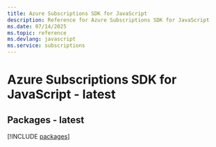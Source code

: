 ```yaml
---
title: Azure Subscriptions SDK for JavaScript
description: Reference for Azure Subscriptions SDK for JavaScript
ms.date: 07/14/2025
ms.topic: reference
ms.devlang: javascript
ms.service: subscriptions
---
```

# Azure Subscriptions SDK for JavaScript - latest
## Packages - latest
[!INCLUDE [packages](subscriptions-index.md)]